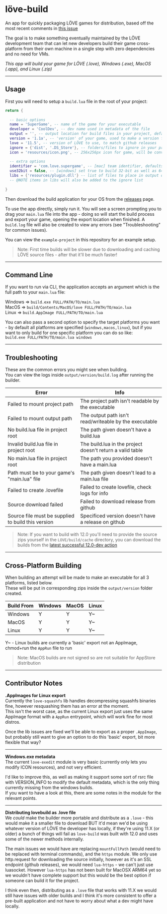 # löve-build
An app for quickly packaging LÖVE games for distribution, based off the most recent comments in [this issue](https://github.com/love2d/love/issues/890)

The goal is to make something eventually maintained by the LÖVE development team that can let new developers build their game cross-platform from their own machine in a single step with zero dependencies and no need for VMs.

*This app will build your game for LÖVE (.love), Windows (.exe), MacOS (.app), and Linux (.zip)*


---


## Usage
First you will need to setup a `build.lua` file in the root of your project:
```lua
return {
  
  -- basic options
  name = 'SuperGame', -- name of the game for your executable
  developer = 'CoolDev', -- dev name used in metadata of the file
  output = '', -- output location for build files in your project, defaults to $SAVE_DIRECTORY
  version = '1.1a', -- 'version' of your game, used to make a version folder in output
  love = '11.5', -- version of LÖVE to use, to match github releases
  ignore = {'dist', '.DS_Store'}, -- folders/files to ignore in your project
  icon = 'resources/icon.png', -- 256x256px icon for game, will be converted for you
  
  -- extra options
  identifier = 'com.love.supergame', -- [mac] team identifier, defaults to game.developer.name
  use32bit = false, -- [windows] set true to build 32-bit as well as 64-bit
  libs = {'resources/plugin.dll'} -- list of files to place in output directly
  -- @NOTE items in libs will also be added to the ignore list
  
}
```

Then download the build application for your OS from the [releases](https://github.com/ellraiser/love-build/releases) page.

To use the app directly, simply run it. You will see a screen prompting you to drag your `main.lua` file into the app - doing so will start the build process and export your game, opening the export location when finished. A `build.log` file will also be created to view any errors (see "Troubleshooting" for common issues).

You can view the `example-project` in this repository for an example setup.

> Note: First time builds will be slower due to downloading and caching LÖVE source files - after that it'll be much faster!


---


## Command Line
If you want to run via CLI, the application accepts an argument which is the full path to your `main.lua` file:

Windows => `build.exe FULL/PATH/TO/main.lua`  
MacOS => `build/Contents/MacOS/love FULL/PATH/TO/main.lua`  
Linux => `build.AppImage FULL/PATH/TO/main.lua`

You can also pass a second option to specify the target platforms you want - by default all platforms are specified (`windows,macos,linux`), but if you want to only build for one specific platform you can do so like:  
`build.exe FULL/PATH/TO/main.lua windows`


---


## Troubleshooting
These are the common errors you might see when building.  
You can view the logs inside `output/version/build.log` after running the builder.

| Error                                                           | Info                                                       |
| --------------------------------------------------------------- | ---------------------------------------------------------- |
| Failed to mount project path                                    | The project path isn't readable by the executable
| Failed to mount output path                                     | The output path isn't read/writeable by the executable
| No build.lua file in project root                               | The path given doesn't have a build.lua
| Invalid build.lua file in project root                          | The build.lua in the project doesn't return a valid table
| No main.lua file in project root                                | The path you provided doesn't have a main.lua
| Path must be to your game\'s "main.lua" file                    | The path given doesn't lead to a main.lua file
| Failed to create .lovefile                                      | Failed to create lovefile, check logs for info
| Source download failed                                          | Failed to download release from github
| Source file must be supplied to build this version              | Specificed version doesn't have a release on github

> Note: If you want to build with 12.0 you'll need to provide the source zips yourself in the `LOVE/build/cache` directory, you can download the builds from the [latest successful 12.0-dev action](https://github.com/love2d/love/actions/workflows/main.yml?query=branch%3A12.0-development)


---


## Cross-Platform Building
When building an attempt will be made to make an executable for all 3 platforms, listed below.  
These will be put in corresponding zips inside the `output/version` folder created.

| Build From  | Windows | MacOS | Linux |
| ----------- | ------- | ----- | ----- |
| Windows     |    Y    |   Y   |   Y~  |
| MacOS       |    Y    |   Y   |   Y~  |
| Linux       |    Y    |   Y   |   Y~  |

Y~ - Linux builds are currently a 'basic' export not an AppImage, chmod+run the `AppRun` file to run

> Note: MacOS builds are not signed so are not suitable for AppStore distribution

---


## Contributor Notes
**.AppImages for Linux export**  
Currently the `love-squashfs` lib handles decompressing squashfs binaries fine, however resquashing them has an error at the moment.  
This isn't the worst case, as the current Linux export just uses the same AppImage format with a `AppRun` entrypoint, which will work fine for most distros.
 
Once the lib issues are fixed we'll be able to export as a proper `.AppImage`, but probably still want to give an option to do this 'basic' export, bit more flexible that way?

---

**Windows.exe metadata**  
The current `love-exedit` module is very basic (currently only lets you modify ICON resources), and not very efficient.

I'd like to improve this, as well as making it support some sort of rsrc file with VERSION_INFO to modify the default metadata, which is the only thing currently missing from the windows builds.  
If you want to have a look at this, there are some notes in the module for the relevant points.

---

**Distributing lovebuild as .love file**  
We *could* make the builder more portable and distribute as a `.love` - this would make it a smaller file to download BUT it'd mean we'd be using whatever version of LÖVE the developer has locally, if they're using 11.X (or older) a bunch of things will fail as `love-build` was built with 12.0 and uses some of the newer methods internally.

The main issues we would have are replacing `mountFullPath` (would need to be replaced with terminal commands), and the `https` module. We only use http.request for downloading the source initially, however as it's an SSL endpoint (github releases), we would need `lua-https` - we can't just use luasocket. However `lua-https` has not been built for MacOSX ARM64 yet so we wouldn't have complete support but this would be the best option if someone can build it for the project.

I think even then, distributing as a `.love` file that works with 11.X we would still have issues with older builds and I think it's more consistent to offer a pre-built application and not have to worry about what a dev might have locally.
